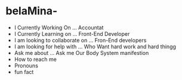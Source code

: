 # belaMina-
- I Currently Working On ... Accountat
- I Currently Learning on ... Front-End Developer
- I am looking to collaborate on ... Fron-End developers
- I am looking for help with ... Who Want hard work and hard thingg
- Ask me about ... Ask me Our Body System manifestion  
- How to reach me
- Pronouns 
- fun fact
